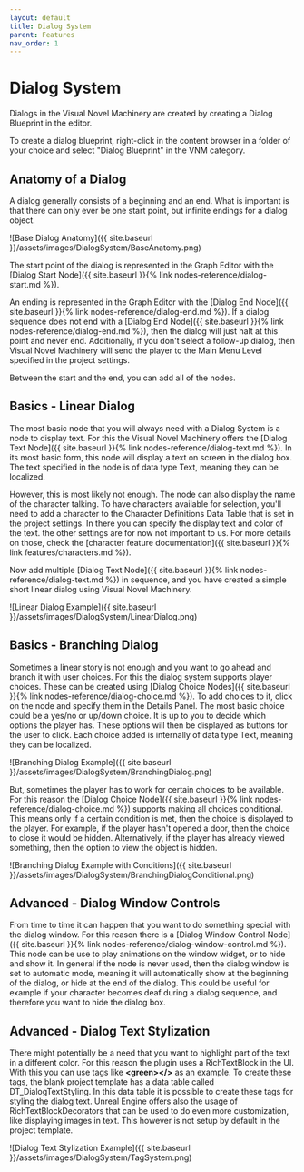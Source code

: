 ```yaml
---
layout: default
title: Dialog System
parent: Features
nav_order: 1
---
```


# Dialog System
Dialogs in the Visual Novel Machinery are created by creating a Dialog Blueprint in the editor.

To create a dialog blueprint, right-click in the content browser in a folder of your choice and select "Dialog Blueprint" in the VNM category.

## Anatomy of a Dialog
A dialog generally consists of a beginning and an end. What is important is that there can only ever be one start point, but infinite endings for a dialog object.

![Base Dialog Anatomy]({{ site.baseurl }}/assets/images/DialogSystem/BaseAnatomy.png)

The start point of the dialog is represented in the Graph Editor with the [Dialog Start Node]({{ site.baseurl }}{% link nodes-reference/dialog-start.md %}). 

An ending is represented in the Graph Editor with the [Dialog End Node]({{ site.baseurl }}{% link nodes-reference/dialog-end.md %}). If a dialog sequence does not end with a [Dialog End Node]({{ site.baseurl }}{% link nodes-reference/dialog-end.md %}), then the dialog will just halt at this point and never end. Additionally, if you don't select a follow-up dialog, then Visual Novel Machinery will send the player to the Main Menu Level specified in the project settings.

Between the start and the end, you can add all of the nodes.

## Basics - Linear Dialog
The most basic node that you will always need with a Dialog System is a node to display text. For this the Visual Novel Machinery offers the [Dialog Text Node]({{ site.baseurl }}{% link nodes-reference/dialog-text.md %}). In its most basic form, this node will display a text on screen in the dialog box. The text specified in the node is of data type Text, meaning they can be localized.

However, this is most likely not enough. The node can also display the name of the character talking. To have characters available for selection, you'll need to add a character to the Character Definitions Data Table that is set in the project settings. In there you can specify the display text and color of the text. the other settings are for now not important to us. For more details on those, check the [character feature documentation]({{ site.baseurl }}{% link features/characters.md %}).

Now add multiple [Dialog Text Node]({{ site.baseurl }}{% link nodes-reference/dialog-text.md %}) in sequence, and you have created a simple short linear dialog using Visual Novel Machinery.

![Linear Dialog Example]({{ site.baseurl }}/assets/images/DialogSystem/LinearDialog.png)

## Basics - Branching Dialog
Sometimes a linear story is not enough and you want to go ahead and branch it with user choices. For this the dialog system supports player choices. These can be created using [Dialog Choice Nodes]({{ site.baseurl }}{% link nodes-reference/dialog-choice.md %}). To add choices to it, click on the node and specify them in the Details Panel. The most basic choice could be a yes/no or up/down choice. It is up to you to decide which options the player has. These options will then be displayed as buttons for the user to click. Each choice added is internally of data type Text, meaning they can be localized.

![Branching Dialog Example]({{ site.baseurl }}/assets/images/DialogSystem/BranchingDialog.png) 

But, sometimes the player has to work for certain choices to be available. For this reason the [Dialog Choice Node]({{ site.baseurl }}{% link nodes-reference/dialog-choice.md %}) supports making all choices conditional. This means only if a certain condition is met, then the choice is displayed to the player. For example, if the player hasn't opened a door, then the choice to close it would be hidden. Alternatively, if the player has already viewed something, then the option to view the object is hidden.

![Branching Dialog Example with Conditions]({{ site.baseurl }}/assets/images/DialogSystem/BranchingDialogConditional.png) 

## Advanced - Dialog Window Controls
From time to time it can happen that you want to do something special with the dialog window. For this reason there is a [Dialog Window Control Node]({{ site.baseurl }}{% link nodes-reference/dialog-window-control.md %}). This node can be use to play animations on the window widget, or to hide and show it. In general if the node is never used, then the dialog window is set to automatic mode, meaning it will automatically show at the beginning of the dialog, or hide at the end of the dialog. This could be useful for example if your character becomes deaf during a dialog sequence, and therefore you want to hide the dialog box.

## Advanced - Dialog Text Stylization
There might potentially be a need that you want to highlight part of the text in a different color. For this reason the plugin uses a RichTextBlock in the UI. With this you can use tags like **\<green\>\</\>** as an example. To create these tags, the blank project template has a data table called DT_DialogTextStyling. In this data table it is possible to create these tags for styling the dialog text. Unreal Engine offers also the usage of RichTextBlockDecorators that can be used to do even more customization, like displaying images in text. This however is not setup by default in the project template.

![Dialog Text Stylization Example]({{ site.baseurl }}/assets/images/DialogSystem/TagSystem.png) 